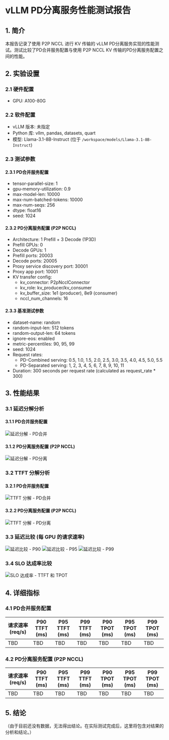 # vLLM PD分离服务性能测试报告

## 1. 简介

本报告记录了使用 P2P NCCL 进行 KV 传输的 vLLM PD分离服务实现的性能测试。测试比较了PD合并服务配置与使用 P2P NCCL KV 传输的PD分离服务配置之间的性能。

## 2. 实验设置

### 2.1 硬件配置
- GPU: A100-80G

### 2.2 软件配置
- vLLM 版本: 未指定
- Python 库: vllm, pandas, datasets, quart
- 模型: Llama-3.1-8B-Instruct (位于 `/workspace/models/Llama-3.1-8B-Instruct`)

### 2.3 测试参数

#### 2.3.1 PD合并服务配置
- tensor-parallel-size: 1
- gpu-memory-utilization: 0.9
- max-model-len: 10000
- max-num-batched-tokens: 10000
- max-num-seqs: 256
- dtype: float16
- seed: 1024

#### 2.3.2 PD分离服务配置 (P2P NCCL)
- Architecture: 1 Prefill + 3 Decode (1P3D)
- Prefill GPUs: 0
- Decode GPUs: 1
- Prefill ports: 20003
- Decode ports: 20005
- Proxy service discovery port: 30001
- Proxy app port: 10001
- KV transfer config:
  - kv_connector: P2pNcclConnector
  - kv_role: kv_producer/kv_consumer
  - kv_buffer_size: 1e1 (producer), 8e9 (consumer)
  - nccl_num_channels: 16

#### 2.3.3 基准测试参数
- dataset-name: random
- random-input-len: 512 tokens
- random-output-len: 64 tokens
- ignore-eos: enabled
- metric-percentiles: 90, 95, 99
- seed: 1024
- Request rates:
  - PD-Combined serving: 0.5, 1.0, 1.5, 2.0, 2.5, 3.0, 3.5, 4.0, 4.5, 5.0, 5.5
  - PD-Separated serving: 1, 2, 3, 4, 5, 6, 7, 8, 9, 10, 11
- Duration: 300 seconds per request rate (calculated as request_rate * 300)

## 3. 性能结果

### 3.1 延迟分解分析

#### 3.1.1 PD合并服务配置
![延迟分解 - PD合并](plots/latency_breakdown.png)

#### 3.1.2 PD分离服务配置 (P2P NCCL)
![延迟分解 - PD分离](plots/latency_breakdown.png)

### 3.2 TTFT 分解分析

#### 3.2.1 PD合并服务配置
![TTFT 分解 - PD合并](plots/ttft_breakdown.png)

#### 3.2.2 PD分离服务配置 (P2P NCCL)
![TTFT 分解 - PD分离](plots/ttft_breakdown.png)

### 3.3 延迟比较 (每 GPU 的请求速率)

![延迟比较 - P90](plots/latency_rps_per_gpu_comparison_p90.png)
![延迟比较 - P95](plots/latency_rps_per_gpu_comparison_p95.png)
![延迟比较 - P99](plots/latency_rps_per_gpu_comparison_p99.png)

### 3.4 SLO 达成率比较

![SLO 达成率 - TTFT 和 TPOT](plots/slo_attainment_rps_per_gpu_comparison.png)

## 4. 详细指标

### 4.1 PD合并服务配置
| 请求速率 (req/s) | P90 TTFT (ms) | P95 TTFT (ms) | P99 TTFT (ms) | P90 TPOT (ms) | P95 TPOT (ms) | P99 TPOT (ms) |
|------------------|---------------|---------------|---------------|---------------|---------------|---------------|
| TBD              | TBD           | TBD           | TBD           | TBD           | TBD           | TBD           |

### 4.2 PD分离服务配置 (P2P NCCL)
| 请求速率 (req/s) | P90 TTFT (ms) | P95 TTFT (ms) | P99 TTFT (ms) | P90 TPOT (ms) | P95 TPOT (ms) | P99 TPOT (ms) |
|------------------|---------------|---------------|---------------|---------------|---------------|---------------|
| TBD              | TBD           | TBD           | TBD           | TBD           | TBD           | TBD           |

## 5. 结论

（由于目前还没有数据，无法得出结论。在实际测试完成后，这里将包含对结果的分析和结论。）
